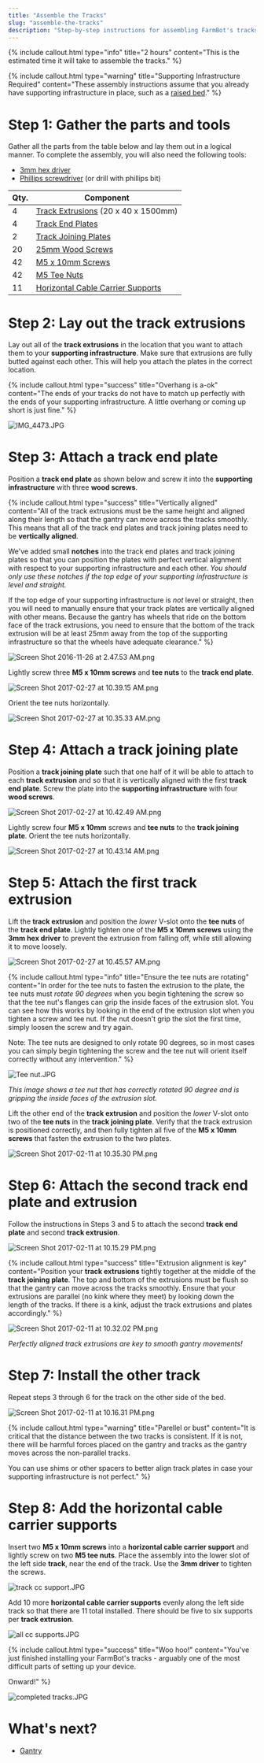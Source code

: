 ```yaml
---
title: "Assemble the Tracks"
slug: "assemble-the-tracks"
description: "Step-by-step instructions for assembling FarmBot's tracks"
---
```



{%
include callout.html
type="info"
title="2 hours"
content="This is the estimated time it will take to assemble the tracks."
%}



{%
include callout.html
type="warning"
title="Supporting Infrastructure Required"
content="These assembly instructions assume that you already have supporting infrastructure in place, such as a [raised bed](building-a-raised-bed.md)."
%}

# Step 1: Gather the parts and tools
Gather all the parts from the table below and lay them out in a logical manner. To complete the assembly, you will also need the following tools:
* [3mm hex driver](../../Extras/bom/miscellaneous.md#3mm-hex-driver)
* [Phillips screwdriver](../../Extras/bom/miscellaneous.md#phillips-screwdriver) (or drill with phillips bit)

|Qty.                          |Component                     |
|------------------------------|------------------------------|
|4                             |[Track Extrusions](../../Extras/bom/extrusions.md#track-extrusions) (20 x 40 x 1500mm)
|4                             |[Track End Plates](../../Extras/bom/plates-and-brackets.md#track-end-plates)
|2                             |[Track Joining Plates](../../Extras/bom/plates-and-brackets.md#track-joining-plates)
|20                            |[25mm Wood Screws](../../Extras/bom/fasteners-and-hardware.md#wood-screws)
|42                            |[M5 x 10mm Screws](../../Extras/bom/fasteners-and-hardware.md#m5-x-10mm-screws)
|42                            |[M5 Tee Nuts](../../Extras/bom/fasteners-and-hardware.md#m5-tee-nuts)
|11                            |[Horizontal Cable Carrier Supports](../../Extras/bom/plastic-parts.md#horizontal-cable-carrier-supports)

# Step 2: Lay out the track extrusions
Lay out all of the **track extrusions** in the location that you want to attach them to your **supporting infrastructure**. Make sure that extrusions are fully butted against each other. This will help you attach the plates in the correct location.

{%
include callout.html
type="success"
title="Overhang is a-ok"
content="The ends of your tracks do not have to match up perfectly with the ends of your supporting infrastructure. A little overhang or coming up short is just fine."
%}



![IMG_4473.JPG](_images/IMG_4473.JPG)

# Step 3: Attach a track end plate

Position a **track end plate** as shown below and screw it into the **supporting infrastructure** with three **wood screws**.

{%
include callout.html
type="success"
title="Vertically aligned"
content="All of the track extrusions must be the same height and aligned along their length so that the gantry can move across the tracks smoothly. This means that all of the track end plates and track joining plates need to be **vertically aligned**.

We've added small **notches** into the track end plates and track joining plates so that you can position the plates with perfect vertical alignment with respect to your supporting infrastructure and each other. *You should only use these notches if the top edge of your supporting infrastructure is level and straight.*

If the top edge of your supporting infrastructure is *not* level or straight, then you will need to manually ensure that your track plates are vertically aligned with other means. Because the gantry has wheels that ride on the bottom face of the track extrusions, you need to ensure that the bottom of the track extrusion will be at least 25mm away from the top of the supporting infrastructure so that the wheels have adequate clearance."
%}



![Screen Shot 2016-11-26 at 2.47.53 AM.png](_images/Screen_Shot_2016-11-26_at_2.47.53_AM.png)

Lightly screw three **M5 x 10mm screws** and **tee nuts** to the **track end plate**.

![Screen Shot 2017-02-27 at 10.39.15 AM.png](_images/Screen_Shot_2017-02-27_at_10.39.15_AM.png)

Orient the tee nuts horizontally.

![Screen Shot 2017-02-27 at 10.35.33 AM.png](_images/Screen_Shot_2017-02-27_at_10.35.33_AM.png)

# Step 4: Attach a track joining plate
Position a **track joining plate** such that one half of it will be able to attach to each **track extrusion** and so that it is vertically aligned with the first **track end plate**. Screw the plate into the **supporting infrastructure** with four **wood screws**.

![Screen Shot 2017-02-27 at 10.42.49 AM.png](_images/Screen_Shot_2017-02-27_at_10.42.49_AM.png)

Lightly screw four **M5 x 10mm** screws and **tee nuts** to the **track joining plate**. Orient the tee nuts horizontally.

![Screen Shot 2017-02-27 at 10.43.14 AM.png](_images/Screen_Shot_2017-02-27_at_10.43.14_AM.png)

# Step 5: Attach the first track extrusion
Lift the **track extrusion** and position the *lower* V-slot onto the **tee nuts** of the **track end plate**. Lightly tighten one of the **M5 x 10mm screws** using the **3mm hex driver** to prevent the extrusion from falling off, while still allowing it to move loosely.

![Screen Shot 2017-02-27 at 10.45.57 AM.png](_images/Screen_Shot_2017-02-27_at_10.45.57_AM.png)



{%
include callout.html
type="info"
title="Ensure the tee nuts are rotating"
content="In order for the tee nuts to fasten the extrusion to the plate, the tee nuts must *rotate 90 degrees* when you begin tightening the screw so that the tee nut's flanges can grip the inside faces of the extrusion slot. You can see how this works by looking in the end of the extrusion slot when you tighten a screw and tee nut. If the nut doesn't grip the slot the first time, simply loosen the screw and try again.

Note: The tee nuts are designed to only rotate 90 degrees, so in most cases you can simply begin tightening the screw and the tee nut will orient itself correctly without any intervention."
%}



![Tee nut.JPG](_images/Tee_nut.JPG)

_This image shows a tee nut that has correctly rotated 90 degree and is gripping the inside faces of the extrusion slot._

Lift the other end of the **track extrusion** and position the *lower* V-slot onto two of the **tee nuts** in the **track joining plate**. Verify that the track extrusion is positioned correctly, and then fully tighten all five of the **M5 x 10mm screws** that fasten the extrusion to the two plates.

![Screen Shot 2017-02-11 at 10.35.30 PM.png](_images/Screen_Shot_2017-02-11_at_10.35.30_PM.png)

# Step 6: Attach the second track end plate and extrusion
Follow the instructions in Steps 3 and 5 to attach the second **track end plate** and second **track extrusion**.

![Screen Shot 2017-02-11 at 10.15.29 PM.png](_images/Screen_Shot_2017-02-11_at_10.15.29_PM.png)



{%
include callout.html
type="success"
title="Extrusion alignment is key"
content="Position your **track extrusions** tightly together at the middle of the **track joining plate**. The top and bottom of the extrusions must be flush so that the gantry can move across the tracks smoothly. Ensure that your extrusions are parallel (no kink where they meet) by looking down the length of the tracks. If there is a kink, adjust the track extrusions and plates accordingly."
%}



![Screen Shot 2017-02-11 at 10.32.02 PM.png](_images/Screen_Shot_2017-02-11_at_10.32.02_PM.png)

_Perfectly aligned track extrusions are key to smooth gantry movements!_

# Step 7: Install the other track
Repeat steps 3 through 6 for the track on the other side of the bed.

![Screen Shot 2017-02-11 at 10.16.31 PM.png](_images/Screen_Shot_2017-02-11_at_10.16.31_PM.png)



{%
include callout.html
type="warning"
title="Parellel or bust"
content="It is critical that the distance between the two tracks is consistent. If it is not, there will be harmful forces placed on the gantry and tracks as the gantry moves across the non-parallel tracks.

You can use shims or other spacers to better align track plates in case your supporting infrastructure is not perfect."
%}

# Step 8: Add the horizontal cable carrier supports
Insert two **M5 x 10mm screws** into a **horizontal cable carrier support** and lightly screw on two **M5 tee nuts**. Place the assembly into the lower slot of the left side **track**, near the end of the track. Use the **3mm driver** to tighten the screws.

![track cc support.JPG](_images/track_cc_support.JPG)

Add 10 more **horizontal cable carrier supports** evenly along the left side track so that there are 11 total installed. There should be five to six supports per **track extrusion**.

![all cc supports.JPG](_images/all_cc_supports.JPG)



{%
include callout.html
type="success"
title="Woo hoo!"
content="You've just finished installing your FarmBot's tracks - arguably one of the most difficult parts of setting up your device.

Onward!"
%}



![completed tracks.JPG](_images/completed_tracks.JPG)


# What's next?

 * [Gantry](../gantry.md)
